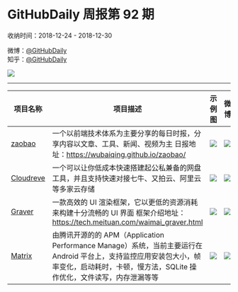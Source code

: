 # GitHubDaily 周报第 92 期

收纳时间：2018-12-24 - 2018-12-30

微博：[@GitHubDaily](https://weibo.com/GitHubDaily)    
知乎：[@GitHubDaily](https://www.zhihu.com/people/githubdaily)

![](https://raw.githubusercontent.com/GitHubDaily/GitHubDaily/master/assets/weixin.png)

---

项目名称 | 项目描述 | 示例图 | 微博
--- | --- | --- | ---
[zaobao](status.github_url) | 一个以前端技术体系为主要分享的每日时报，分享内容以文章、工具、新闻、视频为主 日报地址：https://wubaiqing.github.io/zaobao/ | ![](http://wx2.sinaimg.cn/large/006fiYtfgy1fyo166xezij317q0u0aqj.jpg) | [![](https://raw.githubusercontent.com/GitHubDaily/GitHubDaily/master/assets/sina_logo.png)](https://weibo.com/5722964389/H9A56vDOH)
[Cloudreve](status.github_url) | 一个可以让你低成本快速搭建起公私兼备的网盘工具，并且支持快速对接七牛、又拍云、阿里云等多家云存储 | ![](http://wx4.sinaimg.cn/large/006fiYtfgy1fyloug2oh9j30u02t8e81.jpg) | [![](https://raw.githubusercontent.com/GitHubDaily/GitHubDaily/master/assets/sina_logo.png)](https://weibo.com/5722964389/H9he6tIpr)
[Graver](status.github_url) | 一款高效的 UI 渲染框架，它以更低的资源消耗来构建十分流畅的 UI 界面 框架介绍地址：https://tech.meituan.com/waimai_graver.html | ![](http://wx2.sinaimg.cn/large/006fiYtfgy1fyjf2avxp2j30u01tre5k.jpg) | [![](https://raw.githubusercontent.com/GitHubDaily/GitHubDaily/master/assets/sina_logo.png)](https://weibo.com/5722964389/H97NBlqbm)
[Matrix](status.github_url) | 由腾讯开源的的 APM（Application Performance Manage）系统，当前主要运行在 Android 平台上，支持监控应用安装包大小，帧率变化，启动耗时，卡顿，慢方法，SQLite 操作优化，文件读写，内存泄漏等等 | ![](http://wx4.sinaimg.cn/large/006fiYtfgy1fyjdrzsy2qj30u04g0kjm.jpg) | [![](https://raw.githubusercontent.com/GitHubDaily/GitHubDaily/master/assets/sina_logo.png)](https://weibo.com/5722964389/H8Yn764h2)
